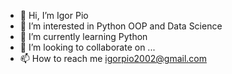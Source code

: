 - 👋 Hi, I’m Igor Pio
- 👀 I’m interested in Python OOP and Data Science
- 🌱 I’m currently learning Python
- 💞️ I’m looking to collaborate on ...
- 📫 How to reach me igorpio2002@gmail.com

<!---
IgorPio07/IgorPio07 is a ✨ special ✨ repository because its `README.md` (this file) appears on your GitHub profile.
You can click the Preview link to take a look at your changes.
--->
